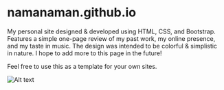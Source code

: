 # namanaman.github.io

My personal site designed & developed using HTML, CSS, and Bootstrap. Features a simple one-page review of my past work, my online presence, and my taste in music. The design was intended to be colorful & simplistic in nature. I hope to add more to this page in the future!

Feel free to use this as a template for your own sites.

![Alt text](/images/web_shot?raw=true "View 1")